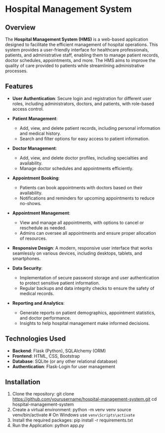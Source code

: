 # Hospital Management System

## Overview

The **Hospital Management System (HMS)** is a web-based application designed to facilitate the efficient management of hospital operations. This system provides a user-friendly interface for healthcare professionals, patients, and administrative staff, enabling them to manage patient records, doctor schedules, appointments, and more. The HMS aims to improve the quality of care provided to patients while streamlining administrative processes.

## Features

- **User  Authentication**: Secure login and registration for different user roles, including administrators, doctors, and patients, with role-based access control.
  
- **Patient Management**: 
  - Add, view, and delete patient records, including personal information and medical history.
  - Search and filter options for easy access to patient information.

- **Doctor Management**: 
  - Add, view, and delete doctor profiles, including specialties and availability.
  - Manage doctor schedules and appointments efficiently.

- **Appointment Booking**: 
  - Patients can book appointments with doctors based on their availability.
  - Notifications and reminders for upcoming appointments to reduce no-shows.

- **Appointment Management**: 
  - View and manage all appointments, with options to cancel or reschedule as needed.
  - Admins can oversee all appointments and ensure proper allocation of resources.

- **Responsive Design**: A modern, responsive user interface that works seamlessly on various devices, including desktops, tablets, and smartphones.

- **Data Security**: 
  - Implementation of secure password storage and user authentication to protect sensitive patient information.
  - Regular backups and data integrity checks to ensure the safety of medical records.

- **Reporting and Analytics**: 
  - Generate reports on patient demographics, appointment statistics, and doctor performance.
  - Insights to help hospital management make informed decisions.

## Technologies Used

- **Backend**: Flask (Python), SQLAlchemy (ORM)
- **Frontend**: HTML, CSS, Bootstrap
- **Database**: SQLite (or any other relational database)
- **Authentication**: Flask-Login for user management

## Installation

1. Clone the repository:
   git clone https://github.com/yourusername/hospital-management-system.git
   cd hospital-management-system
2. Create a virtual environment:
   python -m venv venv
   source venv/bin/activate  # On Windows use `venv\Scripts\activate`
3. Install the required packages:
   pip install -r requirements.txt
4. Run the Application:
   python app.py
   
